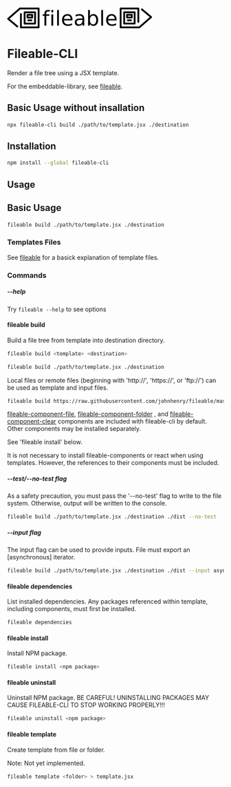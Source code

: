 

![fileable logo](./static/docs/logo.png)

# Fileable-CLI

Render a file tree using a JSX template.

For the embeddable-library, see [fileable](https://github.com/johnhenry/fileable).


## Basic Usage without insallation

```sh
npx fileable-cli build ./path/to/template.jsx ./destination
```

## Installation

```sh
npm install --global fileable-cli
```

## Usage


## Basic Usage

```sh
fileable build ./path/to/template.jsx ./destination
```

### Templates Files

See [fileable](https://github.com/johnhenry/fileable) for a basick explanation of template files.

### Commands

##### --help

Try `fileable --help` to  see options

#### fileable build

Build a file tree from template into destination directory.

```sh
fileable build <template> <destination>
```

```sh
fileable build ./path/to/template.jsx ./destination
```

Local files or remote files (beginning with 'http://', 'https://', or 'ftp://') can be used as template and input files.

```sh
fileable build https://raw.githubusercontent.com/johnhenry/fileable/master/test/template/file.00.jsx ./destination
```

[fileable-component-file](https://github.com/johnhenry/fileable-component-file), [fileable-component-folder](https://github.com/johnhenry/fileable-component-folder) , and [fileable-component-clear](https://github.com/johnhenry/fileable-component-clear) components are included with fileable-cli by default. Other components may be installed separately.

See 'fileable install' below.


It is not necessary to install fileable-components or react when using templates. However, the references to their components must be included.

##### --test/--no-test flag

As a safety precaution, you must pass the '--no-test' flag to write to the file system. Otherwise, output will be written to the console.

```sh
fileable build ./path/to/template.jsx ./destination ./dist --no-test
```

##### --input flag

The input flag can be used to provide inputs. File must export an [asynchronous] iterator.

```sh
fileable build ./path/to/template.jsx ./destination ./dist --input async-iterator.js
```

#### fileable dependencies

List installed dependencies.
Any packages referenced within template, including components, must first be installed.

```sh
fileable dependencies
```

#### fileable install
Install NPM package.

```sh
fileable install <npm package>
```

#### fileable uninstall

Uninstall NPM package.
BE CAREFUL! UNINSTALLING PACKAGES MAY CAUSE FILEABLE-CLI TO STOP WORKING PROPERLY!!!

```sh
fileable uninstall <npm package>
```

#### fileable template

Create template from file or folder.

Note: Not yet implemented.

```sh
fileable template <folder> > template.jsx
```

